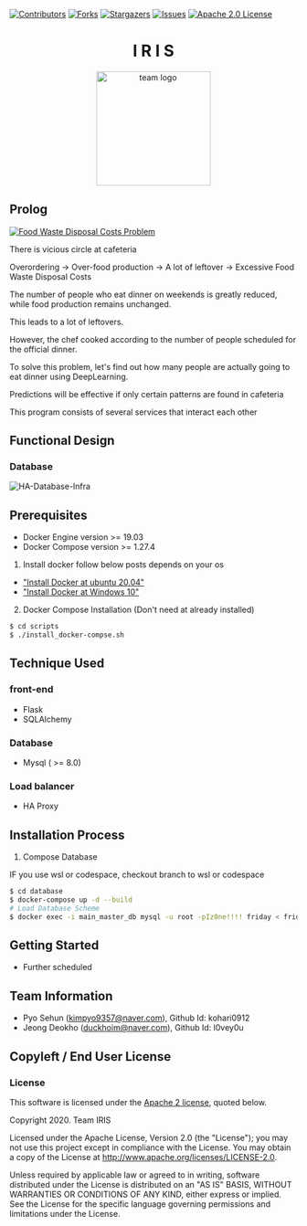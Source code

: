 [contributors-shield]: https://img.shields.io/github/contributors/osamhack2020/Web_FRIDAY_IRIS?style=flat-square
[contributors-url]: https://github.com/osamhack2020/Web_FRIDAY_IRIS/graphs/contributors
[forks-shield]: https://img.shields.io/github/forks/osamhack2020/Web_FRIDAY_IRIS.svg?style=flat-square
[forks-url]: https://github.com/osamhack2020/Web_FRIDAY_IRIS/network/members
[stars-shield]: https://img.shields.io/github/stars/osamhack2020/Web_FRIDAY_IRIS?style=flat-square
[stars-url]: https://github.com/osamhack2020/Web_FRIDAY_IRIS/stargazers
[issues-shield]: https://img.shields.io/github/issues/osamhack2020/Web_FRIDAY_IRIS.svg?style=flat-square
[issues-url]: hhttps://github.com/osamhack2020/Web_FRIDAY_IRIS/issues
[license-shield]: https://img.shields.io/github/license/osamhack2020/Web_FRIDAY_IRIS.svg?style=flat-square
[license-url]: https://github.com/osamhack2020/Web_FRIDAY_IRIS/blob/main/LICENSE

[![Contributors][contributors-shield]][contributors-url]
[![Forks][forks-shield]][forks-url]
[![Stargazers][stars-shield]][stars-url]
[![Issues][issues-shield]][issues-url]
[![Apache 2.0 License][license-shield]][license-url]

<h1 align="center"> I R I S </h1>
<p align="center">
  <img src="https://github.com/osamhack2020/Web_FRIDAY_IRIS/blob/main/team_logo.png" width="200" alt="team logo">
</p>

## Prolog

[![Food Waste Disposal Costs Problem](https://img.youtube.com/vi/nciqfJ8wz0g/0.jpg)](https://www.youtube.com/watch?v=nciqfJ8wz0g)

There is vicious circle at cafeteria

Overordering -> Over-food production -> A lot of leftover -> Excessive Food Waste Disposal Costs

The number of people who eat dinner on weekends is greatly reduced, while food production remains unchanged.

This leads to a lot of leftovers.

However, the chef cooked according to the number of people scheduled for the official dinner.

To solve this problem, let's find out how many people are actually going to eat dinner using DeepLearning.

Predictions will be effective if only certain patterns are found in cafeteria

This program consists of several  services that interact each other

## Functional Design

### Database
![HA-Database-Infra](https://drive.google.com/uc?export=download&id=1C9Wra6ZUjt2nFJY5dSKY6zYqQoIZ_dBM)

## Prerequisites

* Docker Engine version >= 19.03
* Docker Compose version >= 1.27.4

1. Install docker follow below posts depends on your os

- ["Install Docker at ubuntu 20.04"](https://www.digitalocean.com/community/tutorials/how-to-install-and-use-docker-on-ubuntu-20-04)
- ["Install Docker at Windows 10"](https://www.wsgvet.com/ubuntu/180?sfl=wr_subject%7C%7Cwr_content&stx=NAS&sst=wr_hit&sod=desc&sop=and&page=1)

2. Docker Compose Installation (Don't need at already installed)

```bash
$ cd scripts
$ ./install_docker-compse.sh
```

## Technique Used

### front-end

 -  Flask
 -  SQLAlchemy

### Database

 - Mysql ( >= 8.0)

### Load balancer

 - HA Proxy

## Installation Process

1. Compose Database

IF you use wsl or codespace, checkout branch to wsl or codespace

```bash
$ cd database
$ docker-compose up -d --build
# Load Database Scheme
$ docker exec -i main_master_db mysql -u root -pIz0ne!!!! friday < friday.sql
```

## Getting Started

- Further scheduled

## Team Information

- Pyo Sehun (kimpyo9357@naver.com), Github Id: kohari0912
- Jeong Deokho (duckhoim@naver.com), Github Id: l0vey0u

## Copyleft / End User License

### License

This software is licensed under the [Apache 2 license](LICENSE), quoted below.

Copyright 2020. Team IRIS

Licensed under the Apache License, Version 2.0 (the "License"); you may not
use this project except in compliance with the License. You may obtain a copy
of the License at http://www.apache.org/licenses/LICENSE-2.0.

Unless required by applicable law or agreed to in writing, software
distributed under the License is distributed on an "AS IS" BASIS, WITHOUT
WARRANTIES OR CONDITIONS OF ANY KIND, either express or implied. See the
License for the specific language governing permissions and limitations under
the License.